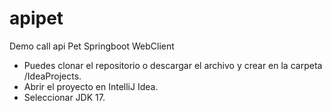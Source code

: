 # apipet
Demo call api Pet Springboot WebClient

- Puedes clonar el repositorio o descargar el archivo y crear en la carpeta /IdeaProjects.
- Abrir el proyecto en IntelliJ Idea.
- Seleccionar JDK 17.

